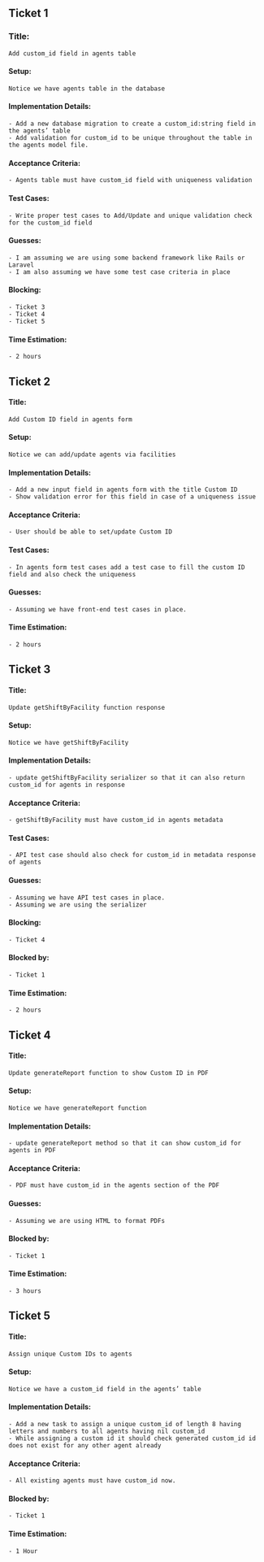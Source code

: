 
## Ticket 1
### Title:
	Add custom_id field in agents table
#### Setup:
	Notice we have agents table in the database
#### Implementation Details:
	- Add a new database migration to create a custom_id:string field in the agents’ table
	- Add validation for custom_id to be unique throughout the table in the agents model file.
#### Acceptance Criteria:
	- Agents table must have custom_id field with uniqueness validation
#### Test Cases:
	- Write proper test cases to Add/Update and unique validation check for the custom_id field
#### Guesses:
	- I am assuming we are using some backend framework like Rails or Laravel
	- I am also assuming we have some test case criteria in place
#### Blocking:
	- Ticket 3
	- Ticket 4
	- Ticket 5
#### Time Estimation:
	- 2 hours
## Ticket 2
#### Title:
	Add Custom ID field in agents form
#### Setup:
	Notice we can add/update agents via facilities
#### Implementation Details:
	- Add a new input field in agents form with the title Custom ID
	- Show validation error for this field in case of a uniqueness issue
#### Acceptance Criteria:
	- User should be able to set/update Custom ID
#### Test Cases:
	- In agents form test cases add a test case to fill the custom ID field and also check the uniqueness
#### Guesses:
	- Assuming we have front-end test cases in place.
#### Time Estimation:
	- 2 hours
## Ticket 3
#### Title:
	Update getShiftByFacility function response
#### Setup:
	Notice we have getShiftByFacility
#### Implementation Details:
	- update getShiftByFacility serializer so that it can also return custom_id for agents in response
#### Acceptance Criteria:
	- getShiftByFacility must have custom_id in agents metadata
#### Test Cases:
	- API test case should also check for custom_id in metadata response of agents
#### Guesses:
	- Assuming we have API test cases in place.
	- Assuming we are using the serializer
#### Blocking:
	- Ticket 4
#### Blocked by:
	- Ticket 1
#### Time Estimation:
	- 2 hours
## Ticket 4
#### Title:
	Update generateReport function to show Custom ID in PDF
#### Setup:
	Notice we have generateReport function
#### Implementation Details:
	- update generateReport method so that it can show custom_id for agents in PDF
#### Acceptance Criteria:
	- PDF must have custom_id in the agents section of the PDF
#### Guesses:
	- Assuming we are using HTML to format PDFs
#### Blocked by:
	- Ticket 1
#### Time Estimation:
	- 3 hours
## Ticket 5
#### Title:
	Assign unique Custom IDs to agents
#### Setup:
	Notice we have a custom_id field in the agents’ table
#### Implementation Details:
	- Add a new task to assign a unique custom_id of length 8 having letters and numbers to all agents having nil custom_id
	- While assigning a custom id it should check generated custom_id id does not exist for any other agent already
#### Acceptance Criteria:
	- All existing agents must have custom_id now.
#### Blocked by:
	- Ticket 1
#### Time Estimation:
	- 1 Hour